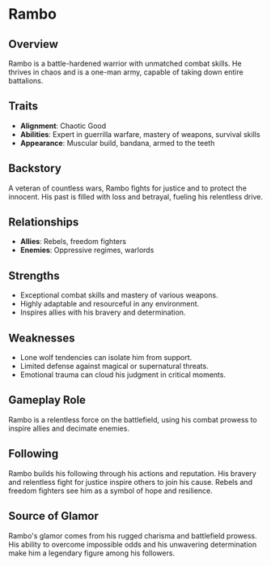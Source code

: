 # Rambo

## Overview
Rambo is a battle-hardened warrior with unmatched combat skills. He thrives in chaos and is a one-man army, capable of taking down entire battalions.

## Traits
- **Alignment**: Chaotic Good
- **Abilities**: Expert in guerrilla warfare, mastery of weapons, survival skills
- **Appearance**: Muscular build, bandana, armed to the teeth

## Backstory
A veteran of countless wars, Rambo fights for justice and to protect the innocent. His past is filled with loss and betrayal, fueling his relentless drive.

## Relationships
- **Allies**: Rebels, freedom fighters
- **Enemies**: Oppressive regimes, warlords

## Strengths
- Exceptional combat skills and mastery of various weapons.
- Highly adaptable and resourceful in any environment.
- Inspires allies with his bravery and determination.

## Weaknesses
- Lone wolf tendencies can isolate him from support.
- Limited defense against magical or supernatural threats.
- Emotional trauma can cloud his judgment in critical moments.

## Gameplay Role
Rambo is a relentless force on the battlefield, using his combat prowess to inspire allies and decimate enemies.

## Following
Rambo builds his following through his actions and reputation. His bravery and relentless fight for justice inspire others to join his cause. Rebels and freedom fighters see him as a symbol of hope and resilience.

## Source of Glamor
Rambo's glamor comes from his rugged charisma and battlefield prowess. His ability to overcome impossible odds and his unwavering determination make him a legendary figure among his followers.